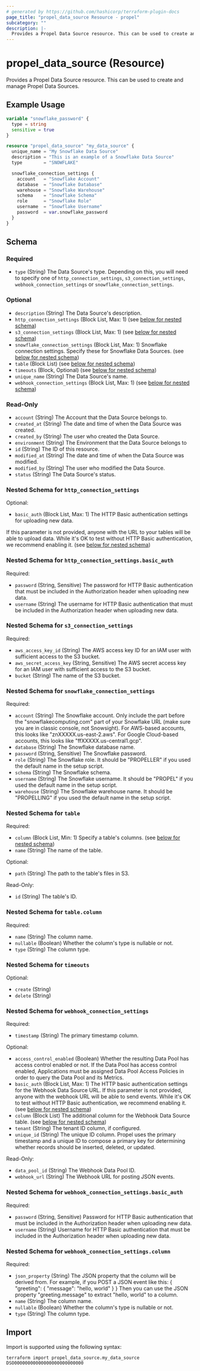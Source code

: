 ```yaml
---
# generated by https://github.com/hashicorp/terraform-plugin-docs
page_title: "propel_data_source Resource - propel"
subcategory: ""
description: |-
  Provides a Propel Data Source resource. This can be used to create and manage Propel Data Sources.
---
```


# propel_data_source (Resource)

Provides a Propel Data Source resource. This can be used to create and manage Propel Data Sources.

## Example Usage

```terraform
variable "snowflake_password" {
  type = string
  sensitive = true
}

resource "propel_data_source" "my_data_source" {
  unique_name = "My Snowflake Data Source"
  description = "This is an example of a Snowflake Data Source"
  type        = "SNOWFLAKE"

  snowflake_connection_settings {
    account   = "Snowflake Account"
    database  = "Snowflake Database"
    warehouse = "Snowflake Warehouse"
    schema    = "Snowflake Schema"
    role      = "Snowflake Role"
    username  = "Snowflake Username"
    password  = var.snowflake_password
  }
}
```

<!-- schema generated by tfplugindocs -->
## Schema

### Required

- `type` (String) The Data Source's type. Depending on this, you will need to specify one of `http_connection_settings`, `s3_connection_settings`, `webhook_connection_settings` or `snowflake_connection_settings`.

### Optional

- `description` (String) The Data Source's description.
- `http_connection_settings` (Block List, Max: 1) (see [below for nested schema](#nestedblock--http_connection_settings))
- `s3_connection_settings` (Block List, Max: 1) (see [below for nested schema](#nestedblock--s3_connection_settings))
- `snowflake_connection_settings` (Block List, Max: 1) Snowflake connection settings. Specify these for Snowflake Data Sources. (see [below for nested schema](#nestedblock--snowflake_connection_settings))
- `table` (Block List) (see [below for nested schema](#nestedblock--table))
- `timeouts` (Block, Optional) (see [below for nested schema](#nestedblock--timeouts))
- `unique_name` (String) The Data Source's name.
- `webhook_connection_settings` (Block List, Max: 1) (see [below for nested schema](#nestedblock--webhook_connection_settings))

### Read-Only

- `account` (String) The Account that the Data Source belongs to.
- `created_at` (String) The date and time of when the Data Source was created.
- `created_by` (String) The user who created the Data Source.
- `environment` (String) The Environment that the Data Source belongs to
- `id` (String) The ID of this resource.
- `modified_at` (String) The date and time of when the Data Source was modified.
- `modified_by` (String) The user who modified the Data Source.
- `status` (String) The Data Source's status.

<a id="nestedblock--http_connection_settings"></a>
### Nested Schema for `http_connection_settings`

Optional:

- `basic_auth` (Block List, Max: 1) The HTTP Basic authentication settings for uploading new data.

If this parameter is not provided, anyone with the URL to your tables will be able to upload data. While it's OK to test without HTTP Basic authentication, we recommend enabling it. (see [below for nested schema](#nestedblock--http_connection_settings--basic_auth))

<a id="nestedblock--http_connection_settings--basic_auth"></a>
### Nested Schema for `http_connection_settings.basic_auth`

Required:

- `password` (String, Sensitive) The password for HTTP Basic authentication that must be included in the Authorization header when uploading new data.
- `username` (String) The username for HTTP Basic authentication that must be included in the Authorization header when uploading new data.



<a id="nestedblock--s3_connection_settings"></a>
### Nested Schema for `s3_connection_settings`

Required:

- `aws_access_key_id` (String) The AWS access key ID for an IAM user with sufficient access to the S3 bucket.
- `aws_secret_access_key` (String, Sensitive) The AWS secret access key for an IAM user with sufficient access to the S3 bucket.
- `bucket` (String) The name of the S3 bucket.


<a id="nestedblock--snowflake_connection_settings"></a>
### Nested Schema for `snowflake_connection_settings`

Required:

- `account` (String) The Snowflake account. Only include the part before the "snowflakecomputing.com" part of your Snowflake URL (make sure you are in classic console, not Snowsight). For AWS-based accounts, this looks like "znXXXXX.us-east-2.aws". For Google Cloud-based accounts, this looks like "ffXXXXX.us-central1.gcp".
- `database` (String) The Snowflake database name.
- `password` (String, Sensitive) The Snowflake password.
- `role` (String) The Snowflake role. It should be "PROPELLER" if you used the default name in the setup script.
- `schema` (String) The Snowflake schema.
- `username` (String) The Snowflake username. It should be "PROPEL" if you used the default name in the setup script.
- `warehouse` (String) The Snowflake warehouse name. It should be "PROPELLING" if you used the default name in the setup script.


<a id="nestedblock--table"></a>
### Nested Schema for `table`

Required:

- `column` (Block List, Min: 1) Specify a table's columns. (see [below for nested schema](#nestedblock--table--column))
- `name` (String) The name of the table.

Optional:

- `path` (String) The path to the table's files in S3.

Read-Only:

- `id` (String) The table's ID.

<a id="nestedblock--table--column"></a>
### Nested Schema for `table.column`

Required:

- `name` (String) The column name.
- `nullable` (Boolean) Whether the column's type is nullable or not.
- `type` (String) The column type.



<a id="nestedblock--timeouts"></a>
### Nested Schema for `timeouts`

Optional:

- `create` (String)
- `delete` (String)


<a id="nestedblock--webhook_connection_settings"></a>
### Nested Schema for `webhook_connection_settings`

Required:

- `timestamp` (String) The primary timestamp column.

Optional:

- `access_control_enabled` (Boolean) Whether the resulting Data Pool has access control enabled or not. If the Data Pool has access control enabled, Applications must be assigned Data Pool Access Policies in order to query the Data Pool and its Metrics.
- `basic_auth` (Block List, Max: 1) The HTTP basic authentication settings for the Webhook Data Source URL. If this parameter is not provided, anyone with the webhook URL will be able to send events. While it's OK to test without HTTP Basic authentication, we recommend enabling it. (see [below for nested schema](#nestedblock--webhook_connection_settings--basic_auth))
- `column` (Block List) The additional column for the Webhook Data Source table. (see [below for nested schema](#nestedblock--webhook_connection_settings--column))
- `tenant` (String) The tenant ID column, if configured.
- `unique_id` (String) The unique ID column. Propel uses the primary timestamp and a unique ID to compose a primary key for determining whether records should be inserted, deleted, or updated.

Read-Only:

- `data_pool_id` (String) The Webhook Data Pool ID.
- `webhook_url` (String) The Webhook URL for posting JSON events.

<a id="nestedblock--webhook_connection_settings--basic_auth"></a>
### Nested Schema for `webhook_connection_settings.basic_auth`

Required:

- `password` (String, Sensitive) Password for HTTP Basic authentication that must be included in the Authorization header when uploading new data.
- `username` (String) Username for HTTP Basic authentication that must be included in the Authorization header when uploading new data.


<a id="nestedblock--webhook_connection_settings--column"></a>
### Nested Schema for `webhook_connection_settings.column`

Required:

- `json_property` (String) The JSON property that the column will be derived from. For example, if you POST a JSON event like this:
														{ "greeting": { "message": "hello, world" } }
													Then you can use the JSON property "greeting.message" to extract "hello, world" to a column.
- `name` (String) The column name.
- `nullable` (Boolean) Whether the column's type is nullable or not.
- `type` (String) The column type.

## Import

Import is supported using the following syntax:

```shell
terraform import propel_data_source.my_data_source DSO00000000000000000000000000
```
